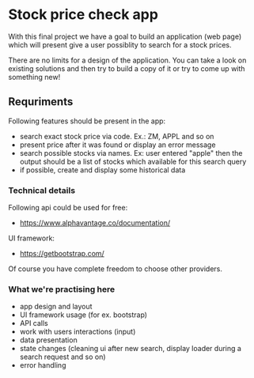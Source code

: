 # Stock price check app

With this final project we have a goal to build an application (web page) which will present give a user possiblity to search for a stock prices.

There are no limits for a design of the application. You can take a look on existing solutions and then try to build a copy of it or try to come up with something new!

## Requriments
Following features should be present in the app:
- search exact stock price via code. Ex.: ZM, APPL and so on
- present price after it was found or display an error message
- search possible stocks via names.
  Ex: user entered "apple" then the output should be a list of stocks which available for this search query
- if possible, create and display some historical data

### Technical details
Following api could be used for free:
- https://www.alphavantage.co/documentation/

UI framework:
- https://getbootstrap.com/

Of course you have complete freedom to choose other providers.

### What we're practising here
- app design and layout
- UI framework usage (for ex. bootstrap)
- API calls
- work with users interactions (input)
- data presentation
- state changes (cleaning ui after new search, display loader during a search request and so on)
- error handling